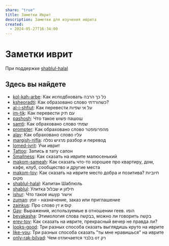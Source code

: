 ```yaml
---  
share: "true"  
title: Заметки Иврит  
description: Заметки для изучения иврита  
created:  
  - 2024-05-27T16:34:00  
---  
```

# Заметки иврит  
  
При поддержке [shablul-halal](./shablul-halal.md)  
## Здесь вы найдете  
- [kol-kah-arbe](./kol-kah-arbe.md): Как исподбховать כל כך הרבה  
- [ksheoradti](./ksheoradti.md): Как образовано слово כשהורדתי?  
- [al-i-shfiut](./al-i-shfiut.md): Как перевести על אי שפיות  
- [im-tik](./im-tik.md): Как перевести עם תיק  
- [pashosh](./pashosh.md): Что такое פשוש пашош  
- [samti](./samti.md): Как обраховано слово שמתי  
- [prompter](./prompter.md): Как обраховано слово מהפרומפטר  
- [alav](./alav.md): Как обраховано слово עליו  
- [margish-nifla](./margish-nifla.md): מרגיש נפלה разбор и перевод  
- [lomed-ivrit](./lomed-ivrit.md): Учи иврит  
- [Tattoo](./Tattoo.md): Запись в тату салон  
- [Smallness](./Smallness.md): Как сказать на иврите малюсенький  
- [makom-sameah](./makom-sameah.md): Как сказать что-то хорошее про квартиру, дом, кафе, клуб, сообщество и другие места  
- [makom-tov](./makom-tov.md): Как сказать на иврите место добра и позитива? חיוביות מקום  
- [shablul-halal](./shablul-halal.md): Капитан Шаблюль  
- [shablul](./shablul.md): Улитка שבלול и חילזון  
- [ishur](./ishur.md): Что такое ишур אישור  
- [zuman](./zuman.md): זומן - назначение, заказ или приглашение  
- [zainkus](./zainkus.md): Про слово זין и קוס  
- [Gay](./Gay.md): Выражения, используемые в отношении геев. הומו  
- [bevakasha](./bevakasha.md): Этимология слова בבקשה, можно ли говорить בקשה  
- [erev-tov](./erev-tov.md): Как сказать на иврите, прекрасный вечер не правда ли?  
- [looks-good](./looks-good.md): Три разных способа сказать выглядишь круто на иврите  
- [like-you](./like-you.md): Три разных способа сказать "ты мне нравишься" на иврите  
- [only-rak-bilvad](./only-rak-bilvad.md): Чем отличается בלבד от רק  
  
  
  
